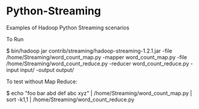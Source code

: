 # Python-Streaming

Examples of Hadoop Python Streaming scenarios

To Run

$ bin/hadoop jar contrib/streaming/hadoop-streaming-1.2.1.jar -file /home/Streaming/word_count_map.py -mapper word_count_map.py -file /home/Streaming/word_count_reduce.py -reducer word_count_reduce.py -input input/ -output output/

To test without Map Reduce:

$ echo "foo bar abd def abc xyz" | /home/Streaming/word_count_map.py | sort -k1,1 | /home/Streaming/word_count_reduce.py
